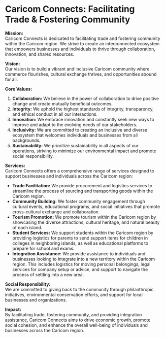 # Caricom Connects: Facilitating Trade & Fostering Community

**Mission:**  
Caricom Connects is dedicated to facilitating trade and fostering community within the Caricom region. We strive to create an interconnected ecosystem that empowers businesses and individuals to thrive through collaboration, innovation, and shared resources.

**Vision:**  
Our vision is to build a vibrant and inclusive Caricom community where commerce flourishes, cultural exchange thrives, and opportunities abound for all.

**Core Values:**

1. **Collaboration:** We believe in the power of collaboration to drive positive change and create mutually beneficial outcomes.
2. **Integrity:** We uphold the highest standards of integrity, transparency, and ethical conduct in all our interactions.
3. **Innovation:** We embrace innovation and constantly seek new ways to improve and adapt to the evolving needs of our stakeholders.
4. **Inclusivity:** We are committed to creating an inclusive and diverse ecosystem that welcomes individuals and businesses from all backgrounds.
5. **Sustainability:** We prioritize sustainability in all aspects of our operations, striving to minimize our environmental impact and promote social responsibility.

**Services:**  
Caricom Connects offers a comprehensive range of services designed to support businesses and individuals across the Caricom region:

- **Trade Facilitation:** We provide procurement and logistics services to streamline the process of sourcing and transporting goods within the Caricom region.
- **Community Building:** We foster community engagement through cultural events, educational programs, and social initiatives that promote cross-cultural exchange and collaboration.
- **Tourism Promotion:** We promote tourism within the Caricom region by showcasing the diverse attractions, cultural heritage, and natural beauty of each island.
- **Student Services:** We support students within the Caricom region by providing logistics for parents to send support items for children in colleges in neighboring islands, as well as educational platforms to prepare for school and exams.
- **Integration Assistance:** We provide assistance to individuals and businesses looking to integrate into a new territory within the Caricom region. This includes logistics for moving personal belongings, legal services for company setup or advice, and support to navigate the process of settling into a new area.

**Social Responsibility:**  
We are committed to giving back to the community through philanthropic initiatives, environmental conservation efforts, and support for local businesses and organizations.

**Impact:**  
By facilitating trade, fostering community, and providing integration assistance, Caricom Connects aims to drive economic growth, promote social cohesion, and enhance the overall well-being of individuals and businesses across the Caricom region.
